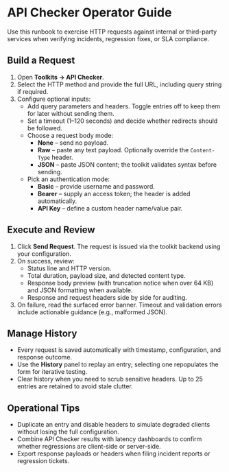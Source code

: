 # API Checker Operator Guide

Use this runbook to exercise HTTP requests against internal or third-party services when verifying incidents, regression fixes, or SLA compliance.

## Build a Request
1. Open **Toolkits → API Checker**.
2. Select the HTTP method and provide the full URL, including query string if required.
3. Configure optional inputs:
   - Add query parameters and headers. Toggle entries off to keep them for later without sending them.
   - Set a timeout (1–120 seconds) and decide whether redirects should be followed.
   - Choose a request body mode:
     - **None** – send no payload.
     - **Raw** – paste any text payload. Optionally override the `Content-Type` header.
     - **JSON** – paste JSON content; the toolkit validates syntax before sending.
   - Pick an authentication mode:
     - **Basic** – provide username and password.
     - **Bearer** – supply an access token; the header is added automatically.
     - **API Key** – define a custom header name/value pair.

## Execute and Review
1. Click **Send Request**. The request is issued via the toolkit backend using your configuration.
2. On success, review:
   - Status line and HTTP version.
   - Total duration, payload size, and detected content type.
   - Response body preview (with truncation notice when over 64 KB) and JSON formatting when available.
   - Response and request headers side by side for auditing.
3. On failure, read the surfaced error banner. Timeout and validation errors include actionable guidance (e.g., malformed JSON).

## Manage History
- Every request is saved automatically with timestamp, configuration, and response outcome.
- Use the **History** panel to replay an entry; selecting one repopulates the form for iterative testing.
- Clear history when you need to scrub sensitive headers. Up to 25 entries are retained to avoid stale clutter.

## Operational Tips
- Duplicate an entry and disable headers to simulate degraded clients without losing the full configuration.
- Combine API Checker results with latency dashboards to confirm whether regressions are client-side or server-side.
- Export response payloads or headers when filing incident reports or regression tickets.
